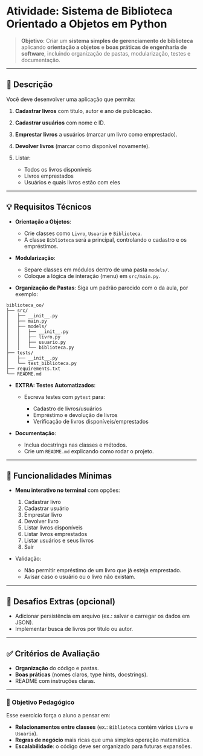 # **Atividade: Sistema de Biblioteca Orientado a Objetos em Python**

> **Objetivo**: Criar um **sistema simples de gerenciamento de biblioteca** aplicando **orientação a objetos** e **boas práticas de engenharia de software**, incluindo organização de pastas, modularização, testes e documentação.

---

## 📝 Descrição

Você deve desenvolver uma aplicação que permita:

1. **Cadastrar livros** com título, autor e ano de publicação.
2. **Cadastrar usuários** com nome e ID.
3. **Emprestar livros** a usuários (marcar um livro como emprestado).
4. **Devolver livros** (marcar como disponível novamente).
5. Listar:

   * Todos os livros disponíveis
   * Livros emprestados
   * Usuários e quais livros estão com eles

---

## 💡 Requisitos Técnicos

* **Orientação a Objetos**:

  * Crie classes como `Livro`, `Usuario` e `Biblioteca`.
  * A classe `Biblioteca` será a principal, controlando o cadastro e os empréstimos.
* **Modularização**:

  * Separe classes em módulos dentro de uma pasta `models/`.
  * Coloque a lógica de interação (menu) em `src/main.py`.
* **Organização de Pastas**:
  Siga um padrão parecido com o da aula, por exemplo:

```
biblioteca_oo/
├── src/
│   ├── __init__.py
│   ├── main.py
│   ├── models/
│   │   ├── __init__.py
│   │   ├── livro.py
│   │   ├── usuario.py
│   │   └── biblioteca.py
├── tests/
│   ├── __init__.py
│   └── test_biblioteca.py
├── requirements.txt
└── README.md
```

* **EXTRA: Testes Automatizados**:

  * Escreva testes com `pytest` para:

    * Cadastro de livros/usuários
    * Empréstimo e devolução de livros
    * Verificação de livros disponíveis/emprestados
* **Documentação**:

  * Inclua docstrings nas classes e métodos.
  * Crie um `README.md` explicando como rodar o projeto.

---

## 🧩 Funcionalidades Mínimas

* **Menu interativo no terminal** com opções:

  1. Cadastrar livro
  2. Cadastrar usuário
  3. Emprestar livro
  4. Devolver livro
  5. Listar livros disponíveis
  6. Listar livros emprestados
  7. Listar usuários e seus livros
  8. Sair

* Validação:

  * Não permitir empréstimo de um livro que já esteja emprestado.
  * Avisar caso o usuário ou o livro não existam.

---

## 🔧 Desafios Extras (opcional)

* Adicionar persistência em arquivo (ex.: salvar e carregar os dados em JSON).
* Implementar busca de livros por título ou autor.

---

## ✅ Critérios de Avaliação

* **Organização** do código e pastas.
* **Boas práticas** (nomes claros, type hints, docstrings).
* README com instruções claras.

---

### 🎯 Objetivo Pedagógico

Esse exercício força o aluno a pensar em:

* **Relacionamentos entre classes** (ex.: `Biblioteca` contém vários `Livro` e `Usuario`).
* **Regras de negócio** mais ricas que uma simples operação matemática.
* **Escalabilidade**: o código deve ser organizado para futuras expansões.